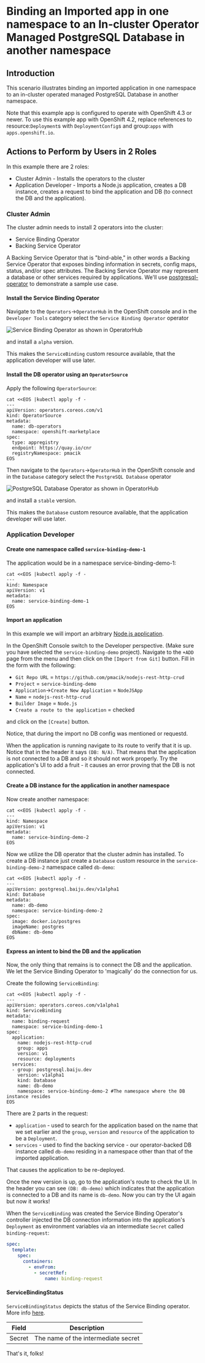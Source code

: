 # Binding an Imported app in one namespace to an In-cluster Operator Managed PostgreSQL Database in another namespace

## Introduction

This scenario illustrates binding an imported application in one namespace to an in-cluster operated managed PostgreSQL Database in another namespace.

Note that this example app is configured to operate with OpenShift 4.3 or newer. To use this example
app with OpenShift 4.2, replace references to resource:`Deployment`s with `DeploymentConfig`s and group:`apps` with `apps.openshift.io`.

## Actions to Perform by Users in 2 Roles

In this example there are 2 roles:

* Cluster Admin - Installs the operators to the cluster
* Application Developer - Imports a Node.js application, creates a DB instance, creates a request to bind the application and DB (to connect the DB and the application).

### Cluster Admin

The cluster admin needs to install 2 operators into the cluster:

* Service Binding Operator
* Backing Service Operator

A Backing Service Operator that is "bind-able," in other
words a Backing Service Operator that exposes binding information in secrets, config maps, status, and/or spec
attributes. The Backing Service Operator may represent a database or other services required by
applications. We'll use [postgresql-operator](https://github.com/operator-backing-service-samples/postgresql-operator) to
demonstrate a sample use case.

#### Install the Service Binding Operator

Navigate to the `Operators`->`OperatorHub` in the OpenShift console and in the `Developer Tools` category select the `Service Binding Operator` operator

![Service Binding Operator as shown in OperatorHub](../../assets/operator-hub-sbo-screenshot.png)

and install a `alpha` version.

This makes the `ServiceBinding` custom resource available, that the application developer will use later.

#### Install the DB operator using an `OperatorSource`

Apply the following `OperatorSource`:

``` shell
cat <<EOS |kubectl apply -f -
---
apiVersion: operators.coreos.com/v1
kind: OperatorSource
metadata:
  name: db-operators
  namespace: openshift-marketplace
spec:
  type: appregistry
  endpoint: https://quay.io/cnr
  registryNamespace: pmacik
EOS
```

Then navigate to the `Operators`->`OperatorHub` in the OpenShift console and in the `Database` category select the `PostgreSQL Database` operator

![PostgreSQL Database Operator as shown in OperatorHub](../../assets/operator-hub-pgo-screenshot.png)

and install a `stable` version.

This makes the `Database` custom resource available, that the application developer will use later.

### Application Developer

#### Create one namespace called `service-binding-demo-1`

The application would be in a namespace service-binding-demo-1:

``` shell
cat <<EOS |kubectl apply -f -
---
kind: Namespace
apiVersion: v1
metadata:
  name: service-binding-demo-1
EOS
```

#### Import an application

In this example we will import an arbitrary [Node.js application](https://github.com/pmacik/nodejs-rest-http-crud).

In the OpenShift Console switch to the Developer perspective. (Make sure you have selected the `service-binding-demo` project). Navigate to the `+ADD` page from the menu and then click on the `[Import from Git]` button. Fill in the form with the following:

* `Git Repo URL` = `https://github.com/pmacik/nodejs-rest-http-crud`
* `Project` = `service-binding-demo`
* `Application`->`Create New Application` = `NodeJSApp`
* `Name` = `nodejs-rest-http-crud`
* `Builder Image` = `Node.js`
* `Create a route to the application` = checked

and click on the `[Create]` button.

Notice, that during the import no DB config was mentioned or requestd.

When the application is running navigate to its route to verify that it is up. Notice that in the header it says `(DB: N/A)`. That means that the application is not connected to a DB and so it should not work properly. Try the application's UI to add a fruit - it causes an error proving that the DB is not connected.

#### Create a DB instance for the application in another namespace

Now create another namespace:

``` shell
cat <<EOS |kubectl apply -f -
---
kind: Namespace
apiVersion: v1
metadata:
  name: service-binding-demo-2
EOS
```

Now we utilize the DB operator that the cluster admin has installed. To create a DB instance just create a `Database` custom resource in the `service-binding-demo-2` namespace called `db-demo`:

``` shell
cat <<EOS |kubectl apply -f -
---
apiVersion: postgresql.baiju.dev/v1alpha1
kind: Database
metadata:
  name: db-demo
  namespace: service-binding-demo-2
spec:
  image: docker.io/postgres
  imageName: postgres
  dbName: db-demo
EOS
```

#### Express an intent to bind the DB and the application

Now, the only thing that remains is to connect the DB and the application. We let the Service Binding Operator to 'magically' do the connection for us.

Create the following `ServiceBinding`:

``` shell
cat <<EOS |kubectl apply -f -
---
apiVersion: operators.coreos.com/v1alpha1
kind: ServiceBinding
metadata:
  name: binding-request
  namespace: service-binding-demo-1
spec:
  application:
    name: nodejs-rest-http-crud
    group: apps
    version: v1
    resource: deployments
  services:
  - group: postgresql.baiju.dev
    version: v1alpha1
    kind: Database
    name: db-demo
    namespace: service-binding-demo-2 #The namespace where the DB instance resides
EOS
```

There are 2 parts in the request:

* `application` - used to search for the application based on the name that we set earlier and the `group`, `version` and `resource` of the application to be a `Deployment`.
* `services` - used to find the backing service - our operator-backed DB instance called `db-demo` residing in a namespace other than that of the imported application.

That causes the application to be re-deployed.

Once the new version is up, go to the application's route to check the UI. In the header you can see `(DB: db-demo)` which indicates that the application is connected to a DB and its name is `db-demo`. Now you can try the UI again but now it works!

When the `ServiceBinding` was created the Service Binding Operator's controller injected the DB connection information into the application's `Deployment` as environment variables via an intermediate `Secret` called `binding-request`:

``` yaml
spec:
  template:
    spec:
      containers:
        - envFrom:
          - secretRef:
              name: binding-request
```

#### ServiceBindingStatus

`ServiceBindingStatus` depicts the status of the Service Binding operator. More info [here](https://github.com/kubernetes/community/blob/master/contributors/devel/sig-architecture/api-conventions.md#spec-and-status).

| Field | Description |
|-------|-------------|
| Secret | The name of the intermediate secret |

That's it, folks!
